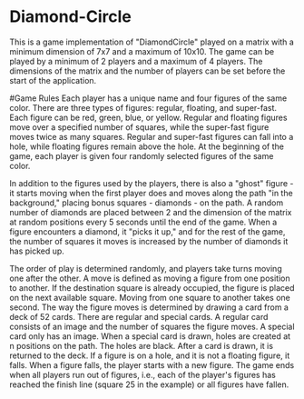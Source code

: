 # Diamond-Circle
This is a game implementation of "DiamondCircle" played on a matrix with a minimum dimension of 7x7 and a maximum of 10x10. The game can be played by a minimum of 2 players and a maximum of 4 players. The dimensions of the matrix and the number of players can be set before the start of the application.

#Game Rules
Each player has a unique name and four figures of the same color. There are three types of figures: regular, floating, and super-fast. Each figure can be red, green, blue, or yellow. Regular and floating figures move over a specified number of squares, while the super-fast figure moves twice as many squares. Regular and super-fast figures can fall into a hole, while floating figures remain above the hole. At the beginning of the game, each player is given four randomly selected figures of the same color.

In addition to the figures used by the players, there is also a "ghost" figure - it starts moving when the first player does and moves along the path "in the background," placing bonus squares - diamonds - on the path. A random number of diamonds are placed between 2 and the dimension of the matrix at random positions every 5 seconds until the end of the game. When a figure encounters a diamond, it "picks it up," and for the rest of the game, the number of squares it moves is increased by the number of diamonds it has picked up.

The order of play is determined randomly, and players take turns moving one after the other. A move is defined as moving a figure from one position to another. If the destination square is already occupied, the figure is placed on the next available square. Moving from one square to another takes one second. The way the figure moves is determined by drawing a card from a deck of 52 cards. There are regular and special cards. A regular card consists of an image and the number of squares the figure moves. A special card only has an image. When a special card is drawn, holes are created at n positions on the path. The holes are black. After a card is drawn, it is returned to the deck. If a figure is on a hole, and it is not a floating figure, it falls. When a figure falls, the player starts with a new figure. The game ends when all players run out of figures, i.e., each of the player's figures has reached the finish line (square 25 in the example) or all figures have fallen.
